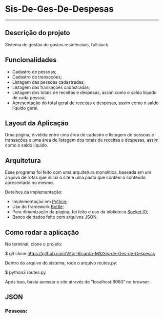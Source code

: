 # Sis-De-Ges-De-Despesas 
-------------------------------

## Descrição do projeto

Sistema de gestão de gastos residênciais, fullstack. 

## Funcionalidades

- Cadastro de pessoas;
- Cadastro de transações;
- Listagem das pessoas cadastradas;
- Listagem das transaçoẽs cadastradas;
- Listagem dos totais de receitas e despesas, assim como o saldo líquido de cada pessoa;
- Apresentação do total geral de receitas e despesas, assim como o saldo líquido geral.

## Layout da Aplicação

Uma página, dividida entre uma área de cadastro e listagem de pessoas e transações e uma área de listagem dos totais de receitas e despesas, assim como o saldo líquido.

## Arquitetura

Esse programa foi feito com uma arquitetura monolítica, baseada em um arquivo de rotas que inicia o site e uma pasta que contém o conteúdo apresentado no mesmo.

Detalhes da implementação:

- Implementação em [Python](https://www.python.org/downloads/);
- Uso do framework [Bottle](https://bottlepy.org/docs/dev/);
- Para dinamização da página, foi feito o uso da biblioteca [Socket.IO](https://socket.io/pt-br/);
- Banco de dados feito com arquivos JSON.

## Como rodar a aplicação

No terminal, clone o projeto: 

 $ git clone https://github.com/Vitor-Ricardo-MS/Sis-de-Ges-de-Despesas

Dentro do arquivo do sistema, rode o arquivo routes.py:

 $ python3 routes.py
 
Após isso, basta acessar o site através de "localhost:8080" no browser.

## JSON

### Pessoas:









